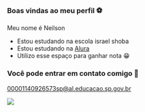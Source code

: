 ### Boas vindas ao meu perfil ⚽

Meu nome é Neilson 

- Estou estudando na escola israel shoba
- Estou estudando na [Alura](https://www.alura.com.br)
- Utilizo esse espaço para ganhar nota 😁

### Você pode entrar em contato comigo 📱

00001140926573sp@al.educacao.sp.gov.br

![](https://media1.tenor.com/m/-S1hLDFv1G0AAAAC/neymar-neymar-jr.gif)

